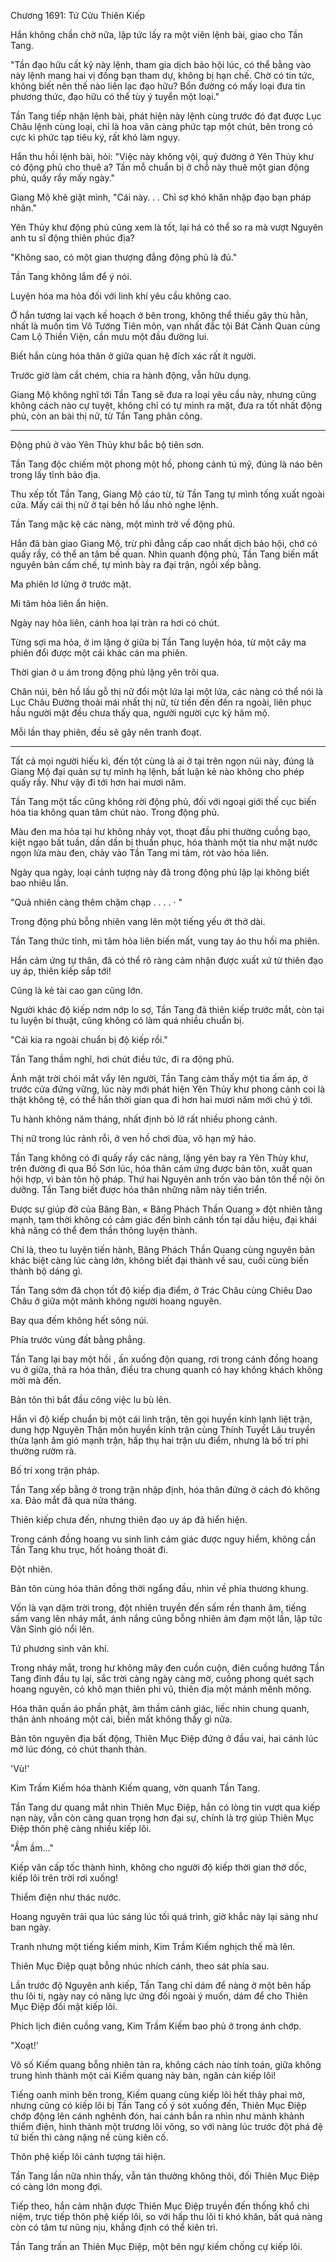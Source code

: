 




Chương 1691: Tứ Cửu Thiên Kiếp


Hắn không chần chờ nữa, lập tức lấy ra một viên lệnh bài, giao cho Tần Tang.

"Tần đạo hữu cất kỹ này lệnh, tham gia dịch bảo hội lúc, có thể bằng vào này lệnh mang hai vị đồng bạn tham dự, không bị hạn chế. Chờ có tin tức, không biết nên thế nào liên lạc đạo hữu? Bổn đường có mấy loại đưa tin phương thức, đạo hữu có thể tùy ý tuyển một loại."

Tần Tang tiếp nhận lệnh bài, phát hiện này lệnh cùng trước đó đạt được Lục Châu lệnh cùng loại, chỉ là hoa văn càng phức tạp một chút, bên trong có cực kì phức tạp tiêu ký, rất khó làm ngụy.

Hắn thu hồi lệnh bài, hỏi: "Việc này không vội, quý đường ở Yên Thủy khư có động phủ cho thuê a? Tần mỗ chuẩn bị ở chỗ này thuê một gian động phủ, quấy rầy mấy ngày."

Giang Mộ khẽ giật mình, "Cái này. . . Chỉ sợ khó khăn nhập đạo bạn pháp nhãn."

Yên Thủy khư động phủ cũng xem là tốt, lại há có thể so ra mà vượt Nguyên anh tu sĩ động thiên phúc địa?

"Không sao, có một gian thượng đẳng động phủ là đủ."

Tần Tang không lắm để ý nói.

Luyện hóa ma hỏa đối với linh khí yêu cầu không cao.

Ở hắn tương lai vạch kế hoạch ở bên trong, không thể thiếu gây thù hằn, nhất là muốn tìm Vô Tướng Tiên môn, vạn nhất đắc tội Bát Cảnh Quan cùng Cam Lộ Thiền Viện, cần mưu một đầu đường lui.

Biết hắn cùng hóa thân ở giữa quan hệ đích xác rất ít người.

Trước giờ làm cắt chém, chia ra hành động, vẫn hữu dụng.

Giang Mộ không nghĩ tới Tần Tang sẽ đưa ra loại yêu cầu này, nhưng cũng không cách nào cự tuyệt, không chỉ có tự mình ra mặt, đưa ra tốt nhất động phủ, còn an bài thị nữ, từ Tần Tang phân công.

---

Động phủ ở vào Yên Thủy khư bắc bộ tiên sơn.

Tần Tang độc chiếm một phong một hồ, phong cảnh tú mỹ, đúng là náo bên trong lấy tĩnh bảo địa.

Thu xếp tốt Tần Tang, Giang Mộ cáo từ, từ Tần Tang tự mình tống xuất ngoài cửa. Mấy cái thị nữ ở tại bên hồ lầu nhỏ nghe lệnh.

Tần Tang mặc kệ các nàng, một mình trở về động phủ.

Hắn đã bàn giao Giang Mộ, trừ phi đẳng cấp cao nhất dịch bảo hội, chớ có quấy rầy, có thể an tâm bế quan. Nhìn quanh động phủ, Tần Tang biến mất nguyên bản cấm chế, tự mình bày ra đại trận, ngồi xếp bằng.

Ma phiên lơ lửng ở trước mặt.

Mi tâm hỏa liên ẩn hiện.

Ngày nay hỏa liên, cánh hoa lại tràn ra hơi có chút.

Từng sợi ma hỏa, ở im lặng ở giữa bị Tần Tang luyện hóa, từ một cây ma phiên đổi được một cái khác cán ma phiên.

Thời gian ở u ám trong động phủ lặng yên trôi qua.

Chân núi, bên hồ lầu gỗ thị nữ đổi một lứa lại một lứa, các nàng có thể nói là Lục Châu Đường thoải mái nhất thị nữ, từ tiến đến đến ra ngoài, liên phục hầu người mặt đều chưa thấy qua, người người cực kỳ hâm mộ.

Mỗi lần thay phiên, đều sẽ gây nên tranh đoạt.

---

Tất cả mọi người hiếu kì, đến tột cùng là ai ở tại trên ngọn núi này, đúng là Giang Mộ đại quản sự tự mình hạ lệnh, bất luận kẻ nào không cho phép quấy rầy. Như vậy đi tới hơn hai mươi năm.

Tần Tang một tấc cũng không rời động phủ, đối với ngoại giới thế cục biến hóa tia không quan tâm chút nào. Trong động phủ.

Màu đen ma hỏa tại hư không nhảy vọt, thoạt đầu phi thường cuồng bạo, kiệt ngạo bất tuần, dần dần bị thuần phục, hóa thành một tia như mặt nước ngọn lửa màu đen, chảy vào Tần Tang mi tâm, rót vào hỏa liên.

Ngày qua ngày, loại cảnh tượng này đã trong động phủ lặp lại không biết bao nhiêu lần.

"Quả nhiên càng thêm chậm chạp . . . . · "

Trong động phủ bỗng nhiên vang lên một tiếng yếu ớt thở dài.

Tần Tang thức tỉnh, mi tâm hỏa liên biến mất, vung tay áo thu hồi ma phiên.

Hắn cảm ứng tự thân, đã có thể rõ ràng cảm nhận được xuất xứ từ thiên đạo uy áp, thiên kiếp sắp tới!

Cũng là kẻ tài cao gan cũng lớn.

Người khác độ kiếp nơm nớp lo sợ, Tần Tang đã thiên kiếp trước mắt, còn tại tu luyện bí thuật, cũng không có làm quá nhiều chuẩn bị.

"Cái kia ra ngoài chuẩn bị độ kiếp rồi."

Tần Tang thầm nghĩ, hơi chút điều tức, đi ra động phủ.

Ánh mặt trời chói mắt vẩy lên người, Tần Tang cảm thấy một tia ấm áp, ở trước cửa đứng vững, lúc này mới phát hiện Yên Thủy khư phong cảnh coi là thật không tệ, có thể hắn thời gian qua đi hơn hai mươi năm mới chú ý tới.

Tu hành không năm tháng, nhất định bỏ lỡ rất nhiều phong cảnh.

Thị nữ trong lúc rảnh rỗi, ở ven hồ chơi đùa, vô hạn mỹ hảo.

Tần Tang không có đi quấy rầy các nàng, lặng yên bay ra Yên Thủy khư, trên đường đi qua Bồ Sơn lúc, hóa thân cảm ứng được bản tôn, xuất quan hội hợp, vì bản tôn hộ pháp. Thứ hai Nguyên anh trốn vào bản tôn thể nội ôn dưỡng. Tần Tang biết được hóa thân những năm này tiến triển.

Được sự giúp đỡ của Băng Bàn, « Băng Phách Thần Quang » đột nhiên tăng mạnh, tạm thời không có cảm giác đến bình cảnh tồn tại dấu hiệu, đại khái khả năng có thể đem thần thông luyện thành.

Chỉ là, theo tu luyện tiến hành, Băng Phách Thần Quang cùng nguyên bản khác biệt càng lúc càng lớn, không biết đại thành về sau, cuối cùng biến thành bộ dáng gì.

Tần Tang sớm đã chọn tốt độ kiếp địa điểm, ở Trác Châu cùng Chiêu Dao Châu ở giữa một mảnh không người hoang nguyên.

Bay qua đếm không hết sông núi.

Phía trước vùng đất bằng phẳng.

Tần Tang lại bay một hồi , ấn xuống độn quang, rơi trong cánh đồng hoang vu ở giữa, thả ra hóa thân, điều tra chung quanh có hay không khách không mời mà đến.

Bản tôn thì bắt đầu công việc lu bù lên.

Hắn vì độ kiếp chuẩn bị một cái linh trận, tên gọi huyền kính lạnh liệt trận, dung hợp Nguyên Thận môn huyền kính trận cùng Thính Tuyết Lâu truyền thừa lạnh âm gió mạnh trận, hấp thụ hai trận ưu điểm, nhưng là bố trí phi thường rườm rà.

Bố trí xong trận pháp.

Tần Tang xếp bằng ở trong trận nhập định, hóa thân đứng ở cách đó không xa. Đảo mắt đã qua nửa tháng.

Thiên kiếp chưa đến, nhưng thiên đạo uy áp đã hiển hiện.

Trong cánh đồng hoang vu sinh linh cảm giác được nguy hiểm, không cần Tần Tang khu trục, hốt hoảng thoát đi.

Đột nhiên.

Bản tôn cùng hóa thân đồng thời ngẩng đầu, nhìn về phía thương khung.

Vốn là vạn dặm trời trong, đột nhiên truyền đến sấm rền thanh âm, tiếng sấm vang lên nháy mắt, ánh nắng cũng bỗng nhiên ảm đạm một lần, lập tức Vân Sinh gió nổi lên.

Tứ phương sinh vân khí.

Trong nháy mắt, trong hư không mây đen cuồn cuộn, điên cuồng hướng Tần Tang đỉnh đầu tụ lại, sắc trời càng ngày càng mờ, cuồng phong quét sạch hoang nguyên, cỏ khô mạn thiên phi vũ, thiên địa một mảnh mênh mông.

Hóa thân quần áo phần phật, âm thầm cảnh giác, liếc nhìn chung quanh, thân ảnh nhoáng một cái, biến mất không thấy gì nữa.

Bản tôn nguyên địa bất động, Thiên Mục Điệp đứng ở đầu vai, hai cánh lúc mở lúc đóng, có chút thanh thản.

'Vù!'

Kim Trầm Kiếm hóa thành Kiếm quang, vờn quanh Tần Tang.

Tần Tang dư quang mắt nhìn Thiên Mục Điệp, hắn có lòng tin vượt qua kiếp nạn này, vẫn còn càng quan trọng hơn đại sự, chính là trợ giúp Thiên Mục Điệp thôn phệ càng nhiều kiếp lôi.

"Ầm ầm..."

Kiếp vân cấp tốc thành hình, không cho người độ kiếp thời gian thở dốc, kiếp lôi trên trời rơi xuống!

Thiểm điện như thác nước.

Hoang nguyên trải qua lúc sáng lúc tối quá trình, giờ khắc này lại sáng như ban ngày.

Tranh nhưng một tiếng kiếm minh, Kim Trầm Kiếm nghịch thế mà lên.

Thiên Mục Điệp quạt bỗng nhúc nhích cánh, theo sát phía sau.

Lần trước độ Nguyên anh kiếp, Tần Tang chỉ dám để nàng ở một bên hấp thu lôi ti, ngày nay có năng lực ứng đối ngoài ý muốn, dám để cho Thiên Mục Điệp đối mặt kiếp lôi.

Phích lịch điên cuồng vang, Kim Trầm Kiếm bao phủ ở trong ánh chớp.

"Xoạt!'

Vô số Kiếm quang bỗng nhiên tản ra, không cách nào tính toán, giữa không trung hình thành một cái Kiếm quang này bàn, ngăn cản kiếp lôi!

Tiếng oanh minh bên trong, Kiếm quang cùng kiếp lôi hết thảy phai mờ, nhưng cũng có kiếp lôi bị Tần Tang cố ý sót xuống đến, Thiên Mục Điệp chớp động lên cánh nghênh đón, hai cánh bắn ra nhìn như mảnh khảnh thiểm điện, hình thành một trương lôi võng, so với nàng lúc trước đột phá đệ tứ biến thì càng nặng nề cùng kiên cố.

Thôn phệ kiếp lôi cảnh tượng tái hiện.

Tần Tang lần nữa nhìn thấy, vẫn tán thưởng không thôi, đối Thiên Mục Điệp có càng lớn mong đợi.

Tiếp theo, hắn cảm nhận được Thiên Mục Điệp truyền đến thống khổ chi niệm, trực tiếp thôn phệ kiếp lôi, so với hấp thu lôi ti khó khăn, bất quá nàng còn có tâm tư nũng nịu, khẳng định có thể kiên trì.

Tần Tang trấn an Thiên Mục Điệp, một bên ngự kiếm chống cự kiếp lôi.




